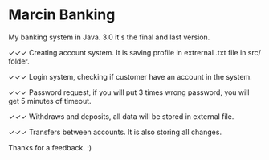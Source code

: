 # Marcin Banking

My banking system in Java. 3.0 it's the final and last version. 

✓✓✓ Creating account system. It is saving profile in extrernal .txt file in src/ folder.

✓✓✓ Login system, checking if customer have an account in the system. 

✓✓✓ Password request, if you will put 3 times wrong password, you will get 5 minutes of timeout.

✓✓✓ Withdraws and deposits, all data will be stored in external file.

✓✓✓ Transfers between accounts. It is also storing all changes.

Thanks for a feedback. :)
